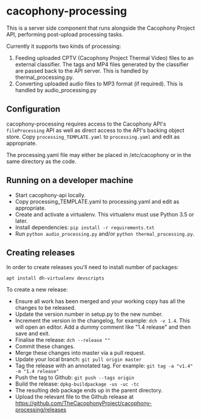 # cacophony-processing

This is a server side component that runs alongside the Cacophony
Project API, performing post-upload processing tasks.

Currently it supports two kinds of processing:

1. Feeding uploaded CPTV (Cacophony Project Thermal Video) files to an
   external classifier. The tags and MP4 files generated by the
   classifier are passed back to the API server. This is handled by
   thermal_processing.py.
2. Converting uploaded audio files to MP3 format (if required). This
   is handled by audio_processing.py

## Configuration

cacophony-processing requires access to the Cacophony API's
`fileProcessing` API as well as direct access to the API's backing
object store. Copy `processing_TEMPLATE.yaml` to `processing.yaml` and
edit as appropriate.

The processing.yaml file may either be placed in /etc/cacophony or in
the same directory as the code.

## Running on a developer machine

* Start cacophony-api locally.
* Copy processing_TEMPLATE.yaml to processing.yaml and edit as appropriate.
* Create and activate a virtualenv. This virtualenv must use Python 3.5 or later.
* Install dependencies: `pip install -r requirements.txt`
* Run `python audio_processing.py` and/or `python thermal_processing.py`.

## Creating releases

In order to create releases you'll need to install number of packages:

```
apt install dh-virtualenv devscripts
```

To create a new release:

* Ensure all work has been merged and your working copy has all the
  changes to be released.
* Update the version number in setup.py to the new number.
* Increment the version in the changelog, for example: `dch -v 1.4`.
  This will open an editor. Add a dummy comment like "1.4 release"
  and then save and exit.
* Finalise the release: `dch --release ""`
* Commit these changes.
* Merge these changes into master via a pull request.
* Update your local branch: `git pull origin master`
* Tag the release with an annotated tag. For example:
  `git tag -a "v1.4" -m "1.4 release"`
* Push the tag to Github: `git push --tags origin`
* Build the release: `dpkg-buildpackage -us -uc -tc`
* The resulting deb package ends up in the parent directory.
* Upload the relevant file to the Github release at
  https://github.com/TheCacophonyProject/cacophony-processing/releases
